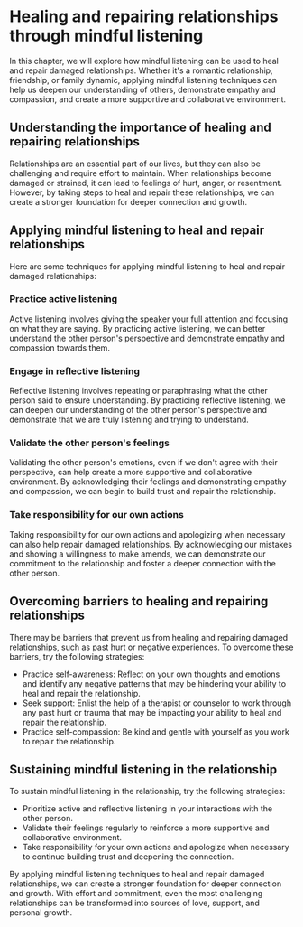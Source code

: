 Healing and repairing relationships through mindful listening
=================================================================================================================

In this chapter, we will explore how mindful listening can be used to heal and repair damaged relationships. Whether it's a romantic relationship, friendship, or family dynamic, applying mindful listening techniques can help us deepen our understanding of others, demonstrate empathy and compassion, and create a more supportive and collaborative environment.

Understanding the importance of healing and repairing relationships
-------------------------------------------------------------------

Relationships are an essential part of our lives, but they can also be challenging and require effort to maintain. When relationships become damaged or strained, it can lead to feelings of hurt, anger, or resentment. However, by taking steps to heal and repair these relationships, we can create a stronger foundation for deeper connection and growth.

Applying mindful listening to heal and repair relationships
-----------------------------------------------------------

Here are some techniques for applying mindful listening to heal and repair damaged relationships:

### Practice active listening

Active listening involves giving the speaker your full attention and focusing on what they are saying. By practicing active listening, we can better understand the other person's perspective and demonstrate empathy and compassion towards them.

### Engage in reflective listening

Reflective listening involves repeating or paraphrasing what the other person said to ensure understanding. By practicing reflective listening, we can deepen our understanding of the other person's perspective and demonstrate that we are truly listening and trying to understand.

### Validate the other person's feelings

Validating the other person's emotions, even if we don't agree with their perspective, can help create a more supportive and collaborative environment. By acknowledging their feelings and demonstrating empathy and compassion, we can begin to build trust and repair the relationship.

### Take responsibility for our own actions

Taking responsibility for our own actions and apologizing when necessary can also help repair damaged relationships. By acknowledging our mistakes and showing a willingness to make amends, we can demonstrate our commitment to the relationship and foster a deeper connection with the other person.

Overcoming barriers to healing and repairing relationships
----------------------------------------------------------

There may be barriers that prevent us from healing and repairing damaged relationships, such as past hurt or negative experiences. To overcome these barriers, try the following strategies:

* Practice self-awareness: Reflect on your own thoughts and emotions and identify any negative patterns that may be hindering your ability to heal and repair the relationship.
* Seek support: Enlist the help of a therapist or counselor to work through any past hurt or trauma that may be impacting your ability to heal and repair the relationship.
* Practice self-compassion: Be kind and gentle with yourself as you work to repair the relationship.

Sustaining mindful listening in the relationship
------------------------------------------------

To sustain mindful listening in the relationship, try the following strategies:

* Prioritize active and reflective listening in your interactions with the other person.
* Validate their feelings regularly to reinforce a more supportive and collaborative environment.
* Take responsibility for your own actions and apologize when necessary to continue building trust and deepening the connection.

By applying mindful listening techniques to heal and repair damaged relationships, we can create a stronger foundation for deeper connection and growth. With effort and commitment, even the most challenging relationships can be transformed into sources of love, support, and personal growth.



